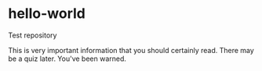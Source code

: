 # hello-world
Test repository

This is very important information that you should certainly read.  There may be a quiz later.  You've been warned.

